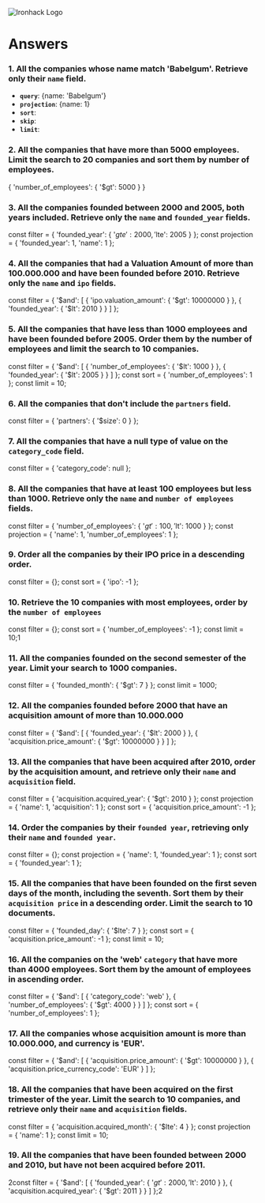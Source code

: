 ![Ironhack Logo](https://i.imgur.com/1QgrNNw.png)

# Answers

### 1. All the companies whose name match 'Babelgum'. Retrieve only their `name` field.

<!-- Your Code Goes Here -->
- **`query`**: {name: 'Babelgum'}
- **`projection`**: {name: 1}
- **`sort`**: 
- **`skip`**: 
- **`limit`**: 
 

### 2. All the companies that have more than 5000 employees. Limit the search to 20 companies and sort them by **number of employees**.

<!-- Your Code Goes Here -->
{
  'number_of_employees': {
    '$gt': 5000
  }
}

### 3. All the companies founded between 2000 and 2005, both years included. Retrieve only the `name` and `founded_year` fields.

<!-- Your Code Goes Here -->
const filter = {
  'founded_year': {
    '$gte': 2000, 
    '$lte': 2005
  }
};
const projection = {
  'founded_year': 1, 
  'name': 1
};

### 4. All the companies that had a Valuation Amount of more than 100.000.000 and have been founded before 2010. Retrieve only the `name` and `ipo` fields.

<!-- Your Code Goes Here -->
const filter = {
  '$and': [
    {
      'ipo.valuation_amount': {
        '$gt': 10000000
      }
    }, {
      'founded_year': {
        '$lt': 2010
      }
    }
  ]
};

### 5. All the companies that have less than 1000 employees and have been founded before 2005. Order them by the number of employees and limit the search to 10 companies.

<!-- Your Code Goes Here -->
const filter = {
  '$and': [
    {
      'number_of_employees': {
        '$lt': 1000
      }
    }, {
      'founded_year': {
        '$lt': 2005
      }
    }
  ]
};
const sort = {
  'number_of_employees': 1
};
const limit = 10;

### 6. All the companies that don't include the `partners` field.

<!-- Your Code Goes Here -->
const filter = {
  'partners': {
    '$size': 0
  }
};


### 7. All the companies that have a null type of value on the `category_code` field.

<!-- Your Code Goes Here -->
const filter = {
  'category_code': null
};


### 8. All the companies that have at least 100 employees but less than 1000. Retrieve only the `name` and `number of employees` fields.

<!-- Your Code Goes Here -->
const filter = {
  'number_of_employees': {
    '$gt': 100, 
    '$lt': 1000
  }
};
const projection = {
  'name': 1, 
  'number_of_employees': 1
};

### 9. Order all the companies by their IPO price in a descending order.

<!-- Your Code Goes Here -->
const filter = {};
const sort = {
  'ipo': -1
};


### 10. Retrieve the 10 companies with most employees, order by the `number of employees`

<!-- Your Code Goes Here -->
const filter = {};
const sort = {
  'number_of_employees': -1
};
const limit = 10;1

### 11. All the companies founded on the second semester of the year. Limit your search to 1000 companies.

<!-- Your Code Goes Here -->
const filter = {
  'founded_month': {
    '$gt': 7
  }
};
const limit = 1000;

### 12. All the companies founded before 2000 that have an acquisition amount of more than 10.000.000

<!-- Your Code Goes Here -->
const filter = {
  '$and': [
    {
      'founded_year': {
        '$lt': 2000
      }
    }, {
      'acquisition.price_amount': {
        '$gt': 10000000
      }
    }
  ]
};

### 13. All the companies that have been acquired after 2010, order by the acquisition amount, and retrieve only their `name` and `acquisition` field.

<!-- Your Code Goes Here -->
const filter = {
  'acquisition.acquired_year': {
    '$gt': 2010
  }
};
const projection = {
  'name': 1, 
  'acquisition': 1
};
const sort = {
  'acquisition.price_amount': -1
};


### 14. Order the companies by their `founded year`, retrieving only their `name` and `founded year`.

<!-- Your Code Goes Here -->
const filter = {};
const projection = {
  'name': 1, 
  'founded_year': 1
};
const sort = {
  'founded_year': 1
};

### 15. All the companies that have been founded on the first seven days of the month, including the seventh. Sort them by their `acquisition price` in a descending order. Limit the search to 10 documents.

<!-- Your Code Goes Here -->
const filter = {
  'founded_day': {
    '$lte': 7
  }
};
const sort = {
  'acquisition.price_amount': -1
};
const limit = 10;


### 16. All the companies on the 'web' `category` that have more than 4000 employees. Sort them by the amount of employees in ascending order.

<!-- Your Code Goes Here -->
const filter = {
  '$and': [
    {
      'category_code': 'web'
    }, {
      'number_of_employees': {
        '$gt': 4000
      }
    }
  ]
};
const sort = {
  'number_of_employees': 1
};

### 17. All the companies whose acquisition amount is more than 10.000.000, and currency is 'EUR'.

<!-- Your Code Goes Here -->
const filter = {
  '$and': [
    {
      'acquisition.price_amount': {
        '$gt': 10000000
      }
    }, {
      'acquisition.price_currency_code': 'EUR'
    }
  ]
};


### 18. All the companies that have been acquired on the first trimester of the year. Limit the search to 10 companies, and retrieve only their `name` and `acquisition` fields.

<!-- Your Code Goes Here -->
const filter = {
  'acquisition.acquired_month': {
    '$lte': 4
  }
};
const projection = {
  'name': 1
};
const limit = 10;

### 19. All the companies that have been founded between 2000 and 2010, but have not been acquired before 2011.

<!-- Your Code Goes Here -->
2const filter = {
  '$and': [
    {
      'founded_year': {
        '$gt': 2000, 
        '$lt': 2010
      }
    }, {
      'acquisition.acquired_year': {
        '$gt': 2011
      }
    }
  ]
};2